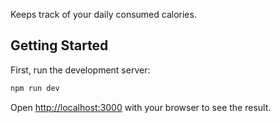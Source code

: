 Keeps track of your daily consumed calories.

## Getting Started

First, run the development server:

```bash
npm run dev
```

Open [http://localhost:3000](http://localhost:3000) with your browser to see the result.
